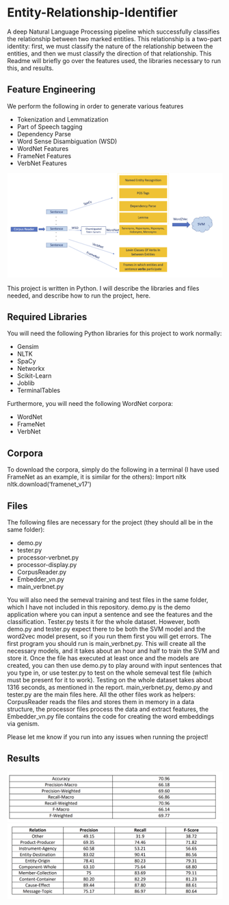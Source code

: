 # Entity-Relationship-Identifier
A deep Natural Language Processing pipeline which successfully classifies the relationship between two marked entities. This relationship is a two-part identity: first, we must classify the nature of the relationship between the entities, and then we must classify the direction of that relationship. This Readme will briefly go over the features used, the libraries necessary to run this, and results.

## Feature Engineering 

We perform the following in order to generate various features 
* Tokenization and Lemmatization
* Part of Speech tagging
* Dependency Parse
* Word Sense Disambiguation (WSD)
* WordNet Features
* FrameNet Features
* VerbNet Features

![Feature Engineering](./Feature-Engineering.png)

This project is written in Python. I will describe the libraries and files needed, and describe how to run
the project, here. 

## Required Libraries
You will need the following Python libraries for this project to work normally:
* Gensim
* NLTK
* SpaCy
* Networkx
* Scikit-Learn
* Joblib
* TerminalTables

Furthermore, you will need the following WordNet corpora:
* WordNet
* FrameNet
* VerbNet

## Corpora
To download the corpora, simply do the following in a terminal (I have used FrameNet as an example, it
is similar for the others):
Import nltk
nltk.download(‘framenet_v17’)

## Files
The following files are necessary for the project (they should all be in the same folder):
* demo.py
* tester.py
* processor-verbnet.py
* processor-display.py
* CorpusReader.py
* Embedder_vn.py
* main_verbnet.py

You will also need the semeval training and test files in the same folder, which I have not
included in this repository. demo.py is the demo application where you can input a sentence
and see the features and the classification. Tester.py tests it for the whole dataset. However,
both demo.py and tester.py expect there to be both the SVM model and the word2vec model
present, so if you run them first you will get errors. The first program you should run is
main_verbnet.py. This will create all the necessary models, and it takes about an hour and half
to train the SVM and store it. Once the file has executed at least once and the models are
created, you can then use demo.py to play around with input sentences that you type in, or use
tester.py to test on the whole semeval test file (which must be present for it to work). Testing
on the whole dataset takes about 1316 seconds, as mentioned in the report.
main_verbnet.py, demo.py and tester.py are the main files here. All the other files work as
helpers: CorpusReader reads the files and stores them in memory in a data structure, the
processor files process the data and extract features, the Embedder_vn.py file contains the
code for creating the word embeddings via genism.

Please let me know if you run into any issues when running the project!

## Results

![Results](./Results.png)
![Results Per Relation](./Results-Per-Relation.png)

